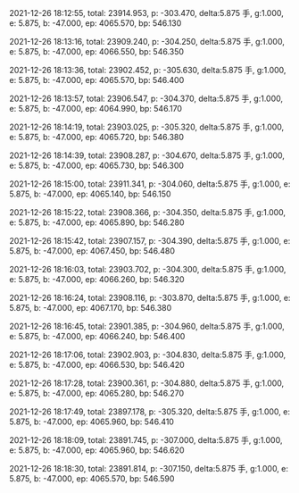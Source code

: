 2021-12-26 18:12:55, total: 23914.953, p: -303.470, delta:5.875 手, g:1.000, e: 5.875, b: -47.000, ep: 4065.570, bp: 546.130

2021-12-26 18:13:16, total: 23909.240, p: -304.250, delta:5.875 手, g:1.000, e: 5.875, b: -47.000, ep: 4066.550, bp: 546.350

2021-12-26 18:13:36, total: 23902.452, p: -305.630, delta:5.875 手, g:1.000, e: 5.875, b: -47.000, ep: 4065.570, bp: 546.400

2021-12-26 18:13:57, total: 23906.547, p: -304.370, delta:5.875 手, g:1.000, e: 5.875, b: -47.000, ep: 4064.990, bp: 546.170

2021-12-26 18:14:19, total: 23903.025, p: -305.320, delta:5.875 手, g:1.000, e: 5.875, b: -47.000, ep: 4065.720, bp: 546.380

2021-12-26 18:14:39, total: 23908.287, p: -304.670, delta:5.875 手, g:1.000, e: 5.875, b: -47.000, ep: 4065.730, bp: 546.300

2021-12-26 18:15:00, total: 23911.341, p: -304.060, delta:5.875 手, g:1.000, e: 5.875, b: -47.000, ep: 4065.140, bp: 546.150

2021-12-26 18:15:22, total: 23908.366, p: -304.350, delta:5.875 手, g:1.000, e: 5.875, b: -47.000, ep: 4065.890, bp: 546.280

2021-12-26 18:15:42, total: 23907.157, p: -304.390, delta:5.875 手, g:1.000, e: 5.875, b: -47.000, ep: 4067.450, bp: 546.480

2021-12-26 18:16:03, total: 23903.702, p: -304.300, delta:5.875 手, g:1.000, e: 5.875, b: -47.000, ep: 4066.260, bp: 546.320

2021-12-26 18:16:24, total: 23908.116, p: -303.870, delta:5.875 手, g:1.000, e: 5.875, b: -47.000, ep: 4067.170, bp: 546.380

2021-12-26 18:16:45, total: 23901.385, p: -304.960, delta:5.875 手, g:1.000, e: 5.875, b: -47.000, ep: 4066.240, bp: 546.400

2021-12-26 18:17:06, total: 23902.903, p: -304.830, delta:5.875 手, g:1.000, e: 5.875, b: -47.000, ep: 4066.530, bp: 546.420

2021-12-26 18:17:28, total: 23900.361, p: -304.880, delta:5.875 手, g:1.000, e: 5.875, b: -47.000, ep: 4065.280, bp: 546.270

2021-12-26 18:17:49, total: 23897.178, p: -305.320, delta:5.875 手, g:1.000, e: 5.875, b: -47.000, ep: 4065.960, bp: 546.410

2021-12-26 18:18:09, total: 23891.745, p: -307.000, delta:5.875 手, g:1.000, e: 5.875, b: -47.000, ep: 4065.960, bp: 546.620

2021-12-26 18:18:30, total: 23891.814, p: -307.150, delta:5.875 手, g:1.000, e: 5.875, b: -47.000, ep: 4065.570, bp: 546.590